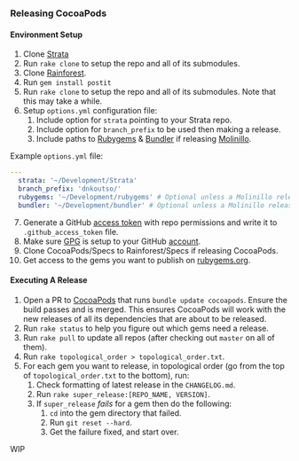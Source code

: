 ### Releasing CocoaPods

#### Environment Setup

1. Clone [Strata](https://github.com/CocoaPods/Strata)
2. Run `rake clone` to setup the repo and all of its submodules.
3. Clone [Rainforest](https://github.com/CocoaPods/Rainforest).
4. Run `gem install postit`
5. Run `rake clone` to setup the repo and all of its submodules. Note that this may take a while.
6. Setup `options.yml` configuration file:
    1. Include option for `strata` pointing to your Strata repo.
    2. Include option for `branch_prefix` to be used then making a release.
    2. Include paths to [Rubygems](https://rubygems.org) & [Bundler](https://bundler.io) if releasing [Molinillo](https://github.com/CocoaPods/Molinillo).

Example `options.yml` file:
```yaml
---
  strata: '~/Development/Strata'
  branch_prefix: 'dnkoutso/'
  rubygems: '~/Development/rubygems' # Optional unless a Molinillo release is required.
  bundler: '~/Development/bundler' # Optional unless a Molinillo release is required.
```

7. Generate a GitHub [access token](https://help.github.com/articles/creating-a-personal-access-token-for-the-command-line) with repo permissions and write it to `.github_access_token` file.
8. Make sure [GPG](https://www.gnupg.org) is setup to your GitHub [account](https://github.com/settings/keys).
9. Clone CocoaPods/Specs to Rainforest/Specs if releasing CocoaPods.
10. Get access to the gems you want to publish on [rubygems.org](https://rubygems.org).

#### Executing A Release

1. Open a PR to [CocoaPods](https://github.com/CocoaPods/CocoaPods) that runs `bundle update cocoapods`. Ensure the build passes and is merged. This ensures CocoaPods will work with the new releases of all its dependencies that are about to be released.
2. Run `rake status` to help you figure out which gems need a release.
3. Run `rake pull` to update all repos (after checking out `master` on all of them).
4. Run `rake topological_order > topological_order.txt`.
5. For each gem you want to release, in topological order (go from the top of `topological_order.txt` to the bottom), run:
    1. Check formatting of latest release in the `CHANGELOG.md`.
    2. Run `rake super_release:[REPO_NAME, VERSION]`.
    3. If `super_release` _fails_ for a gem then do the following:
        1. `cd` into the gem directory that failed.
        2. Run `git reset --hard`.
        3. Get the failure fixed, and start over.

WIP
